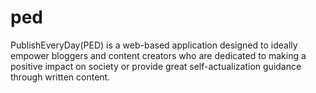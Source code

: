 # ped
PublishEveryDay(PED) is a web-based application designed to ideally empower bloggers and content creators who are dedicated to making a positive impact on society or provide great self-actualization guidance through written content.
